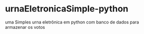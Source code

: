 # urnaEletronicaSimple-python
uma Simples urna eletrônica em python com banco de dados para armazenar os votos

